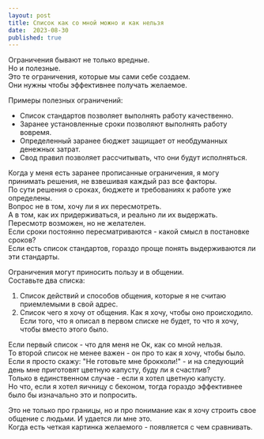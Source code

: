 ```yaml
---
layout: post
title: Список как со мной можно и как нельзя
date:  2023-08-30
published: true
---
```

Ограничения бывают не только вредные.\
Но и полезные.\
Это те ограничения, которые мы сами себе создаем.\
Они нужны чтобы эффективнее получать желаемое.

Примеры полезных ограничений:
* Список стандартов позволяет выполнять работу качественно.
* Заранее установленные сроки позволяют выполнять работу вовремя.
* Определенный заранее бюджет защищает от необдуманных денежных затрат.
* Свод правил позволяет рассчитывать, что они будут исполняться.

Когда у меня есть заранее прописанные ограничения, я могу принимать решения, не взвешивая каждый раз все факторы.\
По сути решения о сроках, бюджете и требованиях к работе уже определены.\
Вопрос не в том, хочу ли я их пересмотреть.\
А в том, как их придерживаться, и реально ли их выдержать.\
Пересмотр возможен, но не желателен.\
Если сроки постоянно пересматриваются - какой смысл в постановке сроков?\
Если есть список стандартов, гораздо проще понять выдерживаются ли эти стандарты.

Ограничения могут приносить пользу и в общении.\
Составьте два списка:
1. Список действий и способов общения, которые я не считаю приемлемыми в свой адрес.
2. Список чего я хочу от общения. Как я хочу, чтобы оно происходило. Если того, что я описал в первом списке не будет, то что я хочу, чтобы вместо этого было.

Если первый список - что для меня не Ок, как со мной нельзя.\
То второй список не менее важен - он про то как я хочу, чтобы было.\
Если я просто скажу: "Не готовьте мне брокколи!" - и на следующий день мне приготовят цветную капусту, буду ли я счастлив?\
Только в единственном случае - если я хотел цветную капусту.\
Но что, если я хотел яичницу с беконом, тогда гораздо эффективнее было бы изначально это и попросить.

Это не только про границы, но и про понимание как я хочу строить свое общение с людьми. И удается ли мне это.\
Когда есть четкая картинка желаемого - появляется с чем сравнивать.
